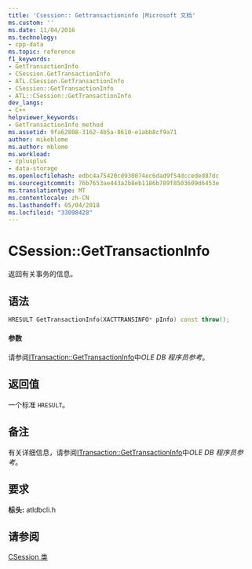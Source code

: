```yaml
---
title: 'Csession:: Gettransactioninfo |Microsoft 文档'
ms.custom: ''
ms.date: 11/04/2016
ms.technology:
- cpp-data
ms.topic: reference
f1_keywords:
- GetTransactionInfo
- CSession.GetTransactionInfo
- ATL.CSession.GetTransactionInfo
- CSession::GetTransactionInfo
- ATL::CSession::GetTransactionInfo
dev_langs:
- C++
helpviewer_keywords:
- GetTransactionInfo method
ms.assetid: 9fa62808-3162-4b5a-8610-e1abb8cf9a71
author: mikeblome
ms.author: mblome
ms.workload:
- cplusplus
- data-storage
ms.openlocfilehash: edbc4a75420cd930074ec6dad9f54dcceded87dc
ms.sourcegitcommit: 76b7653ae443a2b8eb1186b789f8503609d6453e
ms.translationtype: MT
ms.contentlocale: zh-CN
ms.lasthandoff: 05/04/2018
ms.locfileid: "33098428"
---
```

# <a name="csessiongettransactioninfo"></a>CSession::GetTransactionInfo
返回有关事务的信息。  
  
## <a name="syntax"></a>语法  
  
```cpp
HRESULT GetTransactionInfo(XACTTRANSINFO* pInfo) const throw();  
```  
  
#### <a name="parameters"></a>参数  
 请参阅[ITransaction::GetTransactionInfo](https://msdn.microsoft.com/en-us/library/ms714975.aspx)中*OLE DB 程序员参考*。  
  
## <a name="return-value"></a>返回值  
 一个标准 `HRESULT`。  
  
## <a name="remarks"></a>备注  
 有关详细信息，请参阅[ITransaction::GetTransactionInfo](https://msdn.microsoft.com/en-us/library/ms714975.aspx)中*OLE DB 程序员参考*。  
  
## <a name="requirements"></a>要求  
 **标头:** atldbcli.h  
  
## <a name="see-also"></a>请参阅  
 [CSession 类](../../data/oledb/csession-class.md)